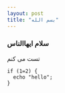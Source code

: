 ```yaml
---
layout: post
title: "بسم الله"
---
```


### سلام ایهاالناس
تست می کنم
```
if (1=2) {
  echo "hello";
}
```
